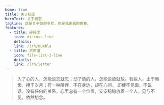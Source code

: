 ```yaml
---
home: true
title: 关于初恋
heroText: 关于初恋
tagline: 这是关于她的专栏，也是我逝去的青春。
features:
  - title: 碎碎念
    icon: discuss-line
    details:
    link: /lrh/mumble
  - title: 声声慢
    icon: file-list-3-line
    details:
    link: /lrh/letter
---
```


> 入了心的人，怎能说忘就忘；动了情的人，怎能说放就放。有些人，止于唇齿，掩于岁月；有一种陪伴，不在身边，却在心间。
> 即使不见面，不说话，没有任何的关系，心里总有一个位置，安安稳稳放着一个人。见与不见，依然想念。

<AudioPlayer src="https://media.wozsun.com/life/2023/在你的身边 - 盛哲.mp3" title="在你的身边 - 盛哲"/>
<AudioPlayer src="https://media.wozsun.com/life/2023/这次你真的走了 - 1个球.mp3" title="这次你真的走了 - 1个球"/>
<AudioPlayer src="https://media.wozsun.com/life/2023/我记得 - 赵雷.mp3" title="我记得 - 赵雷"/>
<AudioPlayer src="https://media.wozsun.com/life/2023/把回忆拼好给你 - 苏星婕.m4a" title="把回忆拼好给你 - 苏星婕"/>
<AudioPlayer src="https://media.wozsun.com/life/2023/不需要挽留 - Mr.16罗隽永&Simyee陈芯怡.m4a" title="不需要挽留 - Mr.16罗隽永&Simyee陈芯怡"/>
<AudioPlayer src="https://media.wozsun.com/life/2023/春娇与志明 - 街道办GDC&欧阳耀莹.m4a" title="春娇与志明 - 街道办GDC&欧阳耀莹"/>
<AudioPlayer src="https://media.wozsun.com/life/2023/兜兜转转 - 小京东.m4a" title="兜兜转转 - 小京东"/>
<AudioPlayer src="https://media.wozsun.com/life/2023/其实都没有 - 于冬然.m4a" title="其实都没有 - 于冬然"/>
<AudioPlayer src="https://media.wozsun.com/life/2023/溯 - CORSAK胡梦周&马吟吟.m4a" title="溯 - CORSAK胡梦周&马吟吟"/>
<AudioPlayer src="https://media.wozsun.com/life/2023/悬溺 - 葛东琪.m4a" title="悬溺 - 葛东琪"/>
<AudioPlayer src="https://media.wozsun.com/life/2023/追寻你 - 王天戈&川青.m4a" title="追寻你 - 王天戈&川青"/>
